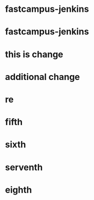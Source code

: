 # fastcampus-jenkins
# fastcampus-jenkins
#  this is change
# additional change
# re
# fifth
# sixth
# serventh
# eighth
